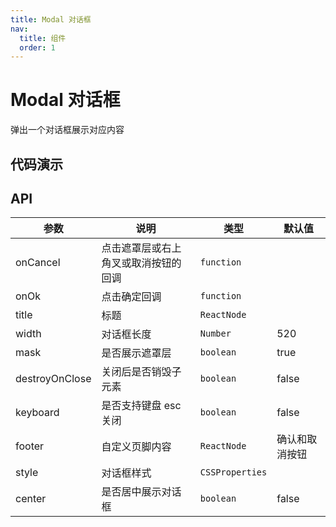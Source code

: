 ```yaml
---
title: Modal 对话框
nav:
  title: 组件
  order: 1
---
```


# Modal 对话框

弹出一个对话框展示对应内容

## 代码演示

<code src="./demo/test.tsx"></code>

<code src="./demo/basic.tsx"></code>

<code src="./demo/width.tsx"></code>

<code src="./demo/destroyOnClose.tsx"></code>

<code src="./demo/footer.tsx"></code>

<code src="./demo/style.tsx"></code>

## API

| 参数           | 说明                                 | 类型            | 默认值         |
| -------------- | ------------------------------------ | --------------- | -------------- |
| onCancel       | 点击遮罩层或右上角叉或取消按钮的回调 | `function`      |                |
| onOk           | 点击确定回调                         | `function`      |                |
| title          | 标题                                 | `ReactNode`     |                |
| width          | 对话框长度                           | `Number`        | 520            |
| mask           | 是否展示遮罩层                       | `boolean`       | true           |
| destroyOnClose | 关闭后是否销毁子元素                 | `boolean`       | false          |
| keyboard       | 是否支持键盘 esc 关闭                | `boolean`       | false          |
| footer         | 自定义页脚内容                       | `ReactNode`     | 确认和取消按钮 |
| style          | 对话框样式                           | `CSSProperties` |                |
| center         | 是否居中展示对话框                   | `boolean`       | false          |

